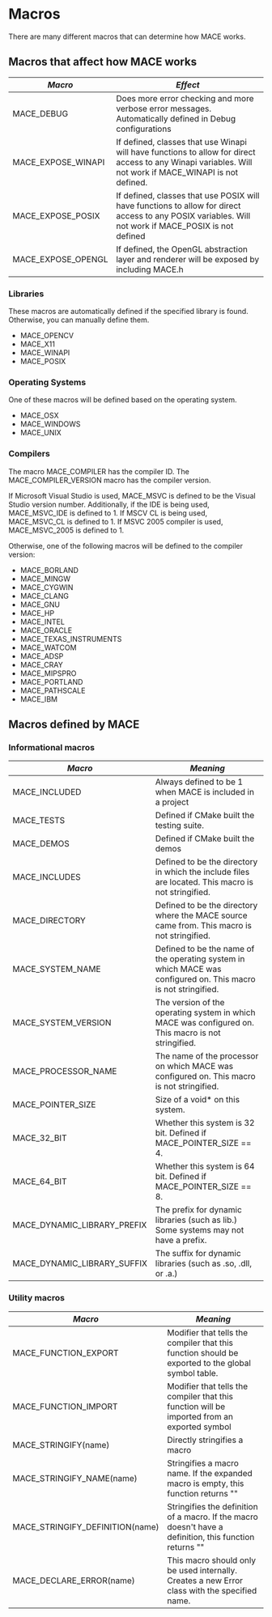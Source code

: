 # Macros

There are many different macros that can determine how MACE works.

## Macros that affect how MACE works

| *Macro* | *Effect* |
|--------------------|------------------------------------------------------------------------------------------------------------------------------------------------------------------------------------------------------------------|
| MACE_DEBUG | Does more error checking and more verbose error messages. Automatically defined in Debug configurations |
| MACE_EXPOSE_WINAPI | If defined, classes that use Winapi will have functions to allow for direct access to any Winapi variables. Will not work if MACE_WINAPI is not defined. |
| MACE_EXPOSE_POSIX | If defined, classes that use POSIX will have functions to allow for direct access to any POSIX variables. Will not work if MACE_POSIX is not defined |
| MACE_EXPOSE_OPENGL | If defined, the OpenGL abstraction layer and renderer will be exposed by including MACE.h |

### Libraries

These macros are automatically defined if the specified library is found. Otherwise, you can manually define them.

* MACE_OPENCV
* MACE_X11
* MACE_WINAPI
* MACE_POSIX

### Operating Systems

One of these macros will be defined based on the operating system.

* MACE_OSX
* MACE_WINDOWS
* MACE_UNIX

### Compilers

The macro MACE_COMPILER has the compiler ID. The MACE_COMPILER_VERSION macro has the compiler version.

If Microsoft Visual Studio is used, MACE_MSVC is defined to be the Visual Studio version number. Additionally, if the IDE is being used, MACE_MSVC_IDE is defined to 1.
If MSCV CL is being used, MACE_MSVC_CL is defined to 1. If MSVC 2005 compiler is used, MACE_MSVC_2005 is defined to 1.

Otherwise, one of the following macros will be defined to the compiler version:

*  MACE_BORLAND 
*  MACE_MINGW 
*  MACE_CYGWIN 
*  MACE_CLANG 
*  MACE_GNU 
*  MACE_HP 
*  MACE_INTEL 
*  MACE_ORACLE 
*  MACE_TEXAS_INSTRUMENTS 
*  MACE_WATCOM 
*  MACE_ADSP 
*  MACE_CRAY 
*  MACE_MIPSPRO 
*  MACE_PORTLAND 
*  MACE_PATHSCALE 
*  MACE_IBM 

## Macros defined by MACE

### Informational macros

| *Macro* | *Meaning* |
|-----------------------------|----------------------------------------------------------------------------------------------------------------|
| MACE_INCLUDED | Always defined to be 1 when MACE is included in a project |
| MACE_TESTS | Defined if CMake built the testing suite. |
| MACE_DEMOS | Defined if CMake built the demos |
| MACE_INCLUDES | Defined to be the directory in which the include files are located. This macro is not stringified. |
| MACE_DIRECTORY | Defined to be the directory where the MACE source came from. This macro is not stringified. |
| MACE_SYSTEM_NAME | Defined to be the name of the operating system in which MACE was configured on. This macro is not stringified. |
| MACE_SYSTEM_VERSION | The version of the operating system in which MACE was configured on. This macro is not stringified. |
| MACE_PROCESSOR_NAME | The name of the processor on which MACE was configured on. This macro is not stringified. |
| MACE_POINTER_SIZE | Size of a void* on this system. |
| MACE_32_BIT | Whether this system is 32 bit. Defined if MACE_POINTER_SIZE == 4. |
| MACE_64_BIT | Whether this system is 64 bit. Defined if MACE_POINTER_SIZE == 8. |
| MACE_DYNAMIC_LIBRARY_PREFIX | The prefix for dynamic libraries (such as lib.) Some systems may not have a prefix. |
| MACE_DYNAMIC_LIBRARY_SUFFIX | The suffix for dynamic libraries (such as .so, .dll, or .a.) |

### Utility macros

| *Macro* | *Meaning* |
|---------------------------------|---------------------------------------------------------------------------------------------------------|
| MACE_FUNCTION_EXPORT | Modifier that tells the compiler that this function should be exported to the global symbol table. |
| MACE_FUNCTION_IMPORT | Modifier that tells the compiler that this function will be imported from an exported symbol |
| MACE_STRINGIFY(name) | Directly stringifies a macro  |
| MACE_STRINGIFY_NAME(name) | Stringifies a macro name. If the expanded macro is empty, this function returns "" |
| MACE_STRINGIFY_DEFINITION(name) | Stringifies the definition of a macro. If the macro doesn't have a definition, this function returns "" |
| MACE_DECLARE_ERROR(name) | This macro should only be used internally. Creates a new Error class with the specified name. |

